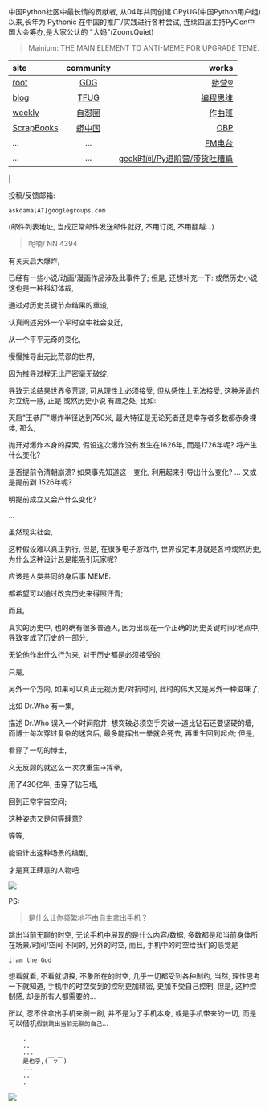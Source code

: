 中国Python社区中最长情的贡献者, 从04年共同创建 CPyUG(中国Python用户组)以来,长年为 Pythonic 在中国的推广/实践进行各种尝试, 连续四届主持PyCon中国大会筹办,是大家公认的 "大妈"(Zoom.Quiet)

> Mainium: THE MAIN ELEMENT TO ANTI-MEME FOR UPGRADE TEME.

| site | community | works |
| :-----| :----: | ----: |
| [root](http://zoomquiet.io/) | [GDG](https://blog.zhgdg.org/) | [蟒营®](https://doc.101.camp/) |
| [blog](https://blog.zoomquiet.io/pages/zoomquiet.html) | [TFUG](http://zh.tfug.world/) | [编程思维](https://py.101.camp/) |
| [weekly](http://weekly.pychina.org/) | [自怼圈](https://du.101.camp/) | [作曲班](https://mu.101.camp/) |
| [ScrapBooks](https://zoomquiet.io/collection.html) | [蟒中国](https://pychina.org/) | [OBP](https://zoomquiet.io/obp/index.html) |
| ... | ... | [FM电台](https://fm.101.camp/) |
| ... | ... | [geek时间/Py进阶营/带货吐糟篇](https://fm.101.camp/2020/geek2py-dama.html) 
 |


投稿/反馈邮箱:

    askdama[AT]googlegroups.com

(邮件列表地址, 
当成正常邮件发送邮件就好, 不用订阅, 不用翻越...)


> 呢喃/ NN 4394





有关天启大爆炸,

已经有一些小说/动画/漫画作品涉及此事件了;
但是,
还想补充一下:
或然历史小说
这也是一种科幻体裁,

通过对历史关键节点结果的重设,

认真阐述另外一个平时空中社会变迁,

从一个平平无奇的变化,

慢慢推导出无比荒谬的世界,

因为推导过程无比严密毫无破绽,

导致无论结果世界多荒谬,
可从理性上必须接受,
但从感性上无法接受,
这种矛盾的对立统一感,
正是 或然历史小说 有趣之处;
比如:

天启"王恭厂"爆炸半径达到750米,
最大特征是无论死者还是幸存者多数都赤身裸体,
那么,

抛开对爆炸本身的探索,
假设这次爆炸没有发生在1626年,
而是1726年呢?
将产生什么变化?

是否提前令清朝崩溃?
如果事先知道这一变化,
利用起来引导出什么变化?
...
又或是提前到 1526年呢?

明提前成立又会产什么变化?

...

虽然现实社会,

这种假设难以真正执行,
但是,
在很多电子游戏中,
世界设定本身就是各种或然历史,
为什么这种设计总是能吸引玩家呢?

应该是人类共同的身后事 MEME:

都希望可以通过改变历史来得照汗青;

而且,

真实的历史中,
也的确有很多普通人,
因为出现在一个正确的历史关键时间/地点中,
导致变成了历史的一部分,

无论他作出什么行为来,
对于历史都是必须接受的;


只是,

另外一个方向,
如果可以真正无视历史/对抗时间,
此时的伟大又是另外一种滋味了;

比如 Dr.Who 有一集,

描述 Dr.Who 误入一个时间陷井,
想突破必须空手突破一道比钻石还要坚硬的墙,
而博士每次穿过复杂的迷宫后,
最多能挥出一拳就会死去,
再重生回到起点;
但是,

看穿了一切的博士,

义无反顾的就这么一次次重生->挥拳,

用了430亿年,
击穿了钻石墙,

回到正常宇宙空间;

这种姿态又是何等肆意?

等等,

能设计出这种场景的编剧,

才是真正肆意的人物吧.​




![](http://ydlj.zoomquiet.top/ipic/2021-05-29-zq42-today-card-2105.030.jpeg)



PS:
> 是什么让你频繁地不由自主拿出手机？

跳出当前无聊的时空,
无论手机中展现的是什么内容/数据,
多数都是和当前身体所在场景/时间/空间 不同的,
另外的时空,
而且, 手机中的时空给我们的感觉是

    i'am the God

想看就看, 不看就切换,
不象所在的时空, 几乎一切都受到各种制约,
当然,
理性思考一下就知道,
手机中的时空受到的控制更加精密, 更加不受自己控制,
但是, 这种控制感,
却是所有人都需要的...

所以, 
忍不住拿出手机来刷一刷,
并不是为了手机本身, 或是手机带来的一切,
而是可以借机`假装跳出当前无聊的自己`...



```
    .
    ..
    ...
    是也乎,(￣▽￣)
    ...
    ..
    .
```


![](http://ydlj.zoomquiet.top/ipic/2021-04-30-210411DU21.4zip.jpg)


